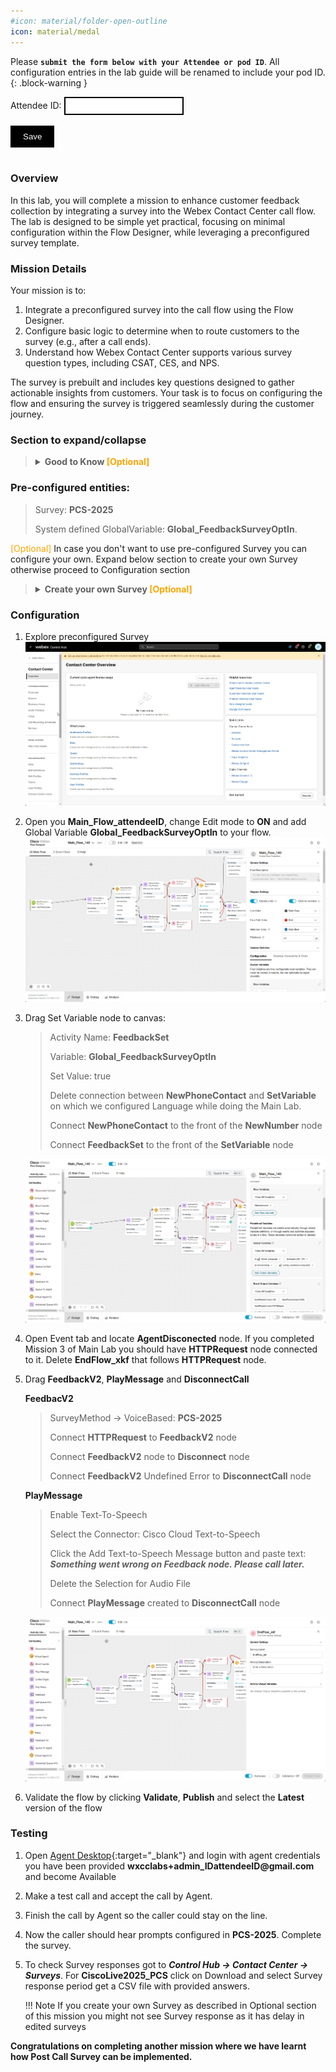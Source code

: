 ```yaml
---
#icon: material/folder-open-outline
icon: material/medal
---
```


<script>
 function update () {
    const form = document.forms['attendee-form'];
    if (form) {
      form.addEventListener('submit', function (event) {
        event.preventDefault();
        const inputs = Array.from(form.querySelectorAll('input'));
        const values = inputs.reduce((acc, input) => {
          acc[input.id + '_out'] = input.value;
          return acc;
        }, {});

        Object.entries(values).forEach(([id, value]) => {
          const elements = document.getElementsByClassName(id);
          Array.from(elements).forEach(element => {

            console.log(element.innerHTML);
            if(Number(element.innerHTML) > 99 ){
               console.log(`Got a 99+ attendee: ${element.innerHTML}`);
               element.innerHTML = value;
             }
            else{
               console.log(`Got a sub 99 attendee: ${element.innerHTML}`);
               if(element.innerHTML.includes('gmail.com'))
               {
                element.innerHTML = `0${value}`;
                }
               else{
                element.innerHTML = value;
               }
                }
          });
        });
        const attendeeIDInput = form.elements['attendeeID'];
       if (attendeeIDInput && attendeeIDInput.value !== 'Your_Attendee_ID') {
          localStorage.setItem('attendeeID', attendeeIDInput.value);
        }
      });
    }
  };
</script>
<style>
  /* Style for the button */
  button {
    background-color: black; /* Set the background color to black */
    color: white; /* Set the text color to white */
    border: none; /* Remove the border */
    padding: 10px 20px; /* Add some padding for better appearance */
    cursor: pointer; /* Show a pointer cursor on hover */
  }

   /* Style for the input element */
  input[type="text"] {
    border: 2px solid black; /* Set the border thickness to 2px */
    padding: 5px; /* Add some padding for better appearance */

</style>


 Please **`submit the form below with your Attendee or pod ID`**. All configuration entries in the lab guide will be renamed to include your pod ID.
{: .block-warning }

<script>
document.forms["attendee-form"][1].value = localStorage.getItem("attendeeID") || "Your Attendee ID" 
</script>
<form id="attendee-form">
  <label for="attendee">Attendee ID:</label>
  <input type="text" id="attendee" name="attendee" onChange="update()"><br>
<br>
  <button onclick="update()">Save</button>
</form>

<br/>

### Overview

In this lab, you will complete a mission to enhance customer feedback collection by integrating a survey into the Webex Contact Center call flow. The lab is designed to be simple yet practical, focusing on minimal configuration within the Flow Designer, while leveraging a preconfigured survey template.

### Mission Details

Your mission is to:

1. Integrate a preconfigured survey into the call flow using the Flow Designer.
2. Configure basic logic to determine when to route customers to the survey (e.g., after a call ends).
3. Understand how Webex Contact Center supports various survey question types, including CSAT, CES, and NPS.

The survey is prebuilt and includes key questions designed to gather actionable insights from customers. Your task is to focus on configuring the flow and ensuring the survey is triggered seamlessly during the customer journey.

### Section to expand/collapse
> **<details><summary>Good to Know <span style="color: orange;">[Optional]</span></summary>**
> 
> Supported Survey Question Types in Webex Contact Center
> 
> 1. **Customer Satisfaction (CSAT)**:
>     - Purpose: Measure satisfaction with a specific interaction or service.
>     - Example Question: "On a scale of 1 to 5, how satisfied are you with the service you received today?"
>     - Use Case: Assess overall satisfaction at the end of a call or interaction.
> 2. **Customer Effort Score (CES)**:
>     - Purpose: Evaluate the ease of resolving a customer's issue or completing a task.
>     - Example Question: "On a scale of 1 to 5, how easy was it to complete your task today?"
>     - Use Case: Identify pain points in the customer journey or process efficiency.
> 3. **Net Promoter Score (NPS)**:
>     - Purpose: Measure customer loyalty and the likelihood of recommending the service.
>     - Example Question: "On a scale of 0 to 10, how likely are you to recommend our service to a friend or colleague?"
>   - Use Case: Gauge long-term customer loyalty and brand advocacy.
> </details>

### Pre-configured entities:        
     
> Survey: **PCS-2025**
>
> System defined GlobalVariable: **Global_FeedbackSurveyOptIn**. 
>

<span style="color: orange;">[Optional]</span>
    In case you don't want to use pre-configured Survey you can configure your own. Expand below section to create your own Survey otherwise proceed to Configuration section

> **<details><summary>Create your own Survey <span style="color: orange;">[Optional]</span></summary>**
> 
> - In **Control Hub -> Contact Center** open a **Survey** configuration page under **Customer Expirience**. Then click **Create new survey**.
> 
> - Enter survey name in **Survey name** field. Make sure **IVR survey** is selected. Then click next 
>
>    ![profiles](../graphics/Lab1/PCS1.gif) 
>
> - Edit **Welcome note** and **Thank you note** by uploading the following files. Download files to your desktop prior uploading to survey. 
>
>    ![profiles](../graphics/Lab1/PCS_Welcome.gif) 
>
> - Click on **Add a question** which is in the middle between **Welcome note** and **Thank you note**. Choose either NPS, CSAT or CES type of question.
> 
> - Upload respective audio prompts. Prompts can be downloaded from [shared folder](https://drive.google.com/drive/folders/1pK5tvq_oevjS3QcNqEHflolCEc-OQHrB?usp=sharing).
> 
> - Click *Next**. You can ignore **Error Handling** configuration page. Click **Save**
> 
>    ![profiles](../graphics/Lab1/PCS_questions.gif) 
> 
</details>

### Configuration
1. Explore preconfigured Survey 
  ![profiles](../graphics/Lab1/PCS_Explore.gif)

2. Open you <copy>**Main_Flow_<w class = "attendee_out">attendeeID</w>**</copy>, change Edit mode to **ON** and add Global Variable **Global_FeedbackSurveyOptIn** to your flow.
  ![profiles](../graphics/Lab1/PCS_addGV.gif)


3. Drag Set Variable node to canvas:

    > Activity Name: **FeedbackSet**
    >
    > Variable: **Global_FeedbackSurveyOptIn**
    >
    > Set Value: true
    > 
    > Delete connection between **NewPhoneContact** and **SetVariable** on which we configured Language while doing the Main Lab.
    >
    > Connect **NewPhoneContact** to the front of the **NewNumber** node
    >
    > Connect **FeedbackSet** to the front of the **SetVariable** node

    ![profiles](../graphics/Lab1/PCS_SetVar.gif)

3. Open Event tab and locate **AgentDisconected** node. If you completed Mission 3 of Main Lab you should have **HTTPRequest** node connected to it. Delete **EndFlow_xkf** that follows **HTTPRequest** node.

4. Drag **FeedbackV2**, **PlayMessage** and **DisconnectCall**
    
    **FeedbacV2**
    
    > SurveyMethod -> VoiceBased:  **PCS-2025**
    >        
    > Connect **HTTPRequest** to **FeedbackV2** node
    >
    > Connect **FeedbackV2** node to **Disconnect** node
    >
    > Connect **FeedbackV2** Undefined Error to **DisconnectCall** node
            
    **PlayMessage**
    
    > Enable Text-To-Speech
    >
    > Select the Connector: Cisco Cloud Text-to-Speech
    >
    > Click the Add Text-to-Speech Message button and paste text: ***Something went wrong on Feedback node. Please call later.***
    >
    > Delete the Selection for Audio File
    >
    > Connect **PlayMessage** created to **DisconnectCall** node
    >       

    ![profiles](../graphics/Lab1/PCS_FeedbackConfig.gif)            

5. Validate the flow by clicking **Validate**, **Publish** and select the **Latest** version of the flow


### Testing
1. Open [Agent Desktop](https://desktop.wxcc-us1.cisco.com/){:target="_blank"} and login with agent credentials you have been provided **wxcclabs+admin_ID<w class = "attendee_out">attendeeID</w>@gmail.com** and become Available 
2. Make a test call and accept the call by Agent.
3. Finish the call by Agent so the caller could stay on the line. 
4. Now the caller should hear prompts configured in **PCS-2025**. Complete the survey.
5. To check Survey responses got to ***Control Hub -> Contact Center -> Surveys***. For **CiscoLive2025_PCS** click on Download and select Survey response period get a CSV file with provided answers.
    
    !!! Note
        If you create your own Survey as described in Optional section of this mission you might not see Survey response as it has delay in edited surveys
        
**Congratulations on completing another mission where we have learnt how Post Call Survey can be implemented.**